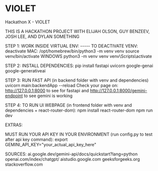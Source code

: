 # VIOLET
Hackathon X - VIOLET

THIS IS A HACKATHON PROJECT WITH ELIJAH OLSON, GUY BENZEEV, JOSH LEE, AND DYLAN SOMETHING

STEP 1: 
WORK INSIDE VIRTUAL ENV: ----- TO DEACTIVATE VENV: deactivate
MAC:
/opt/homebrew/bin/python3 -m venv venv
source venv/bin/activate
WINDOWS
python3 -m venv venv
venv\Scripts\activate

STEP 2:
INSTALL DEPENDENCIES:
pip install fastapi uvicorn google-genai google-generativeai 


STEP 3: 
RUN FAST API (in backend folder with venv and dependencies)
uvicorn main:backendApp --reload
Check your page on: http://127.0.0.1:8000 to see for fastapi and http://127.0.0.1:8000/gemini-endpoint to see gemini is working

STEP 4:
TO RUN UI WEBPAGE (in frontend folder with venv and dependencies + react-router-dom):
npm install react-router-dom 
npm run dev







EXTRAS:

MUST RUN YOUR API KEY IN YOUR ENVIRONMENT (run config.py to test after api key command):
export GEMINI_API_KEY="your_actual_api_key_here" 

SOURCES:
ai.google.dev/gemini-api/docs/quickstart?lang=python 
openai.com/index/chatgpt/
aistudio.google.com
geeksforgeeks.org
stackoverflow.com 

